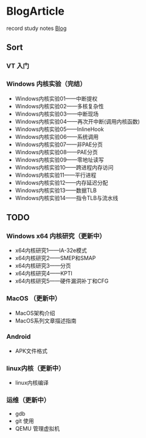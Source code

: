 # BlogArticle

record study notes
[Blog](http://schnappi.games/)

## Sort


### VT 入门

### Windows 内核实验（完结）

- Windows内核实验01——中断提权
- Windows内核实验02——多核复杂性
- Windows内核实验03——中断现场
- Windows内核实验04——再次开中断(调用内核函数)
- Windows内核实验05——InlineHook
- Windows内核实验06——系统调用
- Windows内核实验07——非PAE分页
- Windows内核实验08——PAE分页
- Windows内核实验09——零地址读写
- Windows内核实验10——跨进程内存访问
- Windows内核实验11——平行进程
- Windows内核实验12——内存延迟分配
- Windows内核实验13——数据TLB
- Windows内核实验14——指令TLB与流水线

## TODO

### Windows x64 内核研究（更新中）

- x64内核研究1——IA-32e模式
- x64内核研究2——SMEP和SMAP
- x64内核研究3——分页
- x64内核研究4——KPTI
- x64内核研究5——硬件漏洞补丁和CFG

### MacOS （更新中）
- MacOS架构介绍
- MacOS系列文章描述指南

### Android

- APK文件格式

### linux内核（更新中）

- linux内核编译

### 运维（更新中）

- gdb
- git 使用
- QEMU 管理虚拟机
